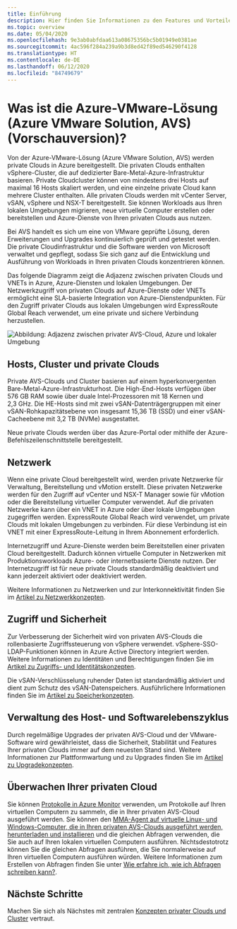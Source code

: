 ```yaml
---
title: Einführung
description: Hier finden Sie Informationen zu den Features und Vorteilen der Azure-VMware-Lösung (Azure VMware Solution, AVS) für die Bereitstellung und Verwaltung VMware-basierter Workloads in Azure.
ms.topic: overview
ms.date: 05/04/2020
ms.openlocfilehash: 9e3ab0abfdaa613a08675356bc5b01949e0381ae
ms.sourcegitcommit: 4ac596f284a239a9b3d8ed42f89ed546290f4128
ms.translationtype: HT
ms.contentlocale: de-DE
ms.lasthandoff: 06/12/2020
ms.locfileid: "84749679"
---
```

# <a name="what-is-azure-vmware-solution-avs-preview"></a>Was ist die Azure-VMware-Lösung (Azure VMware Solution, AVS) (Vorschauversion)?

Von der Azure-VMware-Lösung (Azure VMware Solution, AVS) werden private Clouds in Azure bereitgestellt. Die privaten Clouds enthalten vSphere-Cluster, die auf dedizierter Bare-Metal-Azure-Infrastruktur basieren. Private Cloudcluster können von mindestens drei Hosts auf maximal 16 Hosts skaliert werden, und eine einzelne private Cloud kann mehrere Cluster enthalten. Alle privaten Clouds werden mit vCenter Server, vSAN, vSphere und NSX-T bereitgestellt. Sie können Workloads aus Ihren lokalen Umgebungen migrieren, neue virtuelle Computer erstellen oder bereitstellen und Azure-Dienste von Ihren privaten Clouds aus nutzen.

Bei AVS handelt es sich um eine von VMware geprüfte Lösung, deren Erweiterungen und Upgrades kontinuierlich geprüft und getestet werden. Die private Cloudinfrastruktur und die Software werden von Microsoft verwaltet und gepflegt, sodass Sie sich ganz auf die Entwicklung und Ausführung von Workloads in Ihren privaten Clouds konzentrieren können.

Das folgende Diagramm zeigt die Adjazenz zwischen privaten Clouds und VNETs in Azure, Azure-Diensten und lokalen Umgebungen. Der Netzwerkzugriff von privaten Clouds auf Azure-Dienste oder VNETs ermöglicht eine SLA-basierte Integration von Azure-Dienstendpunkten. Für den Zugriff privater Clouds aus lokalen Umgebungen wird ExpressRoute Global Reach verwendet, um eine private und sichere Verbindung herzustellen.

![Abbildung: Adjazenz zwischen privater AVS-Cloud, Azure und lokaler Umgebung](./media/adjacency-overview-drawing-final.png)

## <a name="hosts-clusters-and-private-clouds"></a>Hosts, Cluster und private Clouds

Private AVS-Clouds und Cluster basieren auf einem hyperkonvergenten Bare-Metal-Azure-Infrastrukturhost. Die High-End-Hosts verfügen über 576 GB RAM sowie über duale Intel-Prozessoren mit 18 Kernen und 2,3 GHz. Die HE-Hosts sind mit zwei vSAN-Datenträgergruppen mit einer vSAN-Rohkapazitätsebene von insgesamt 15,36 TB (SSD) und einer vSAN-Cacheebene mit 3,2 TB (NVMe) ausgestattet.

Neue private Clouds werden über das Azure-Portal oder mithilfe der Azure-Befehlszeilenschnittstelle bereitgestellt.

## <a name="networking"></a>Netzwerk

Wenn eine private Cloud bereitgestellt wird, werden private Netzwerke für Verwaltung, Bereitstellung und vMotion erstellt. Diese privaten Netzwerke werden für den Zugriff auf vCenter und NSX-T Manager sowie für vMotion oder die Bereitstellung virtueller Computer verwendet. Auf die privaten Netzwerke kann über ein VNET in Azure oder über lokale Umgebungen zugegriffen werden. ExpressRoute Global Reach wird verwendet, um private Clouds mit lokalen Umgebungen zu verbinden. Für diese Verbindung ist ein VNET mit einer ExpressRoute-Leitung in Ihrem Abonnement erforderlich.

Internetzugriff und Azure-Dienste werden beim Bereitstellen einer privaten Cloud bereitgestellt. Dadurch können virtuelle Computer in Netzwerken mit Produktionsworkloads Azure- oder internetbasierte Dienste nutzen. Der Internetzugriff ist für neue private Clouds standardmäßig deaktiviert und kann jederzeit aktiviert oder deaktiviert werden.

Weitere Informationen zu Netzwerken und zur Interkonnektivität finden Sie im [Artikel zu Netzwerkkonzepten](concepts-networking.md).

## <a name="access-and-security"></a>Zugriff und Sicherheit

Zur Verbesserung der Sicherheit wird von privaten AVS-Clouds die rollenbasierte Zugriffssteuerung von vSphere verwendet. vSphere-SSO-LDAP-Funktionen können in Azure Active Directory integriert werden. Weitere Informationen zu Identitäten und Berechtigungen finden Sie im [Artikel zu Zugriffs- und Identitätskonzepten](concepts-identity.md).

Die vSAN-Verschlüsselung ruhender Daten ist standardmäßig aktiviert und dient zum Schutz des vSAN-Datenspeichers. Ausführlichere Informationen finden Sie im [Artikel zu Speicherkonzepten](concepts-storage.md).

## <a name="host-and-software-lifecycle-maintenance"></a>Verwaltung des Host- und Softwarelebenszyklus

Durch regelmäßige Upgrades der privaten AVS-Cloud und der VMware-Software wird gewährleistet, dass die Sicherheit, Stabilität und Features Ihrer privaten Clouds immer auf dem neuesten Stand sind. Weitere Informationen zur Plattformwartung und zu Upgrades finden Sie im [Artikel zu Upgradekonzepten](concepts-upgrades.md).

## <a name="monitoring-your-private-cloud"></a>Überwachen Ihrer privaten Cloud

Sie können [Protokolle in Azure Monitor](../azure-monitor/overview.md) verwenden, um Protokolle auf Ihren virtuellen Computern zu sammeln, die in Ihrer privaten AVS-Cloud ausgeführt werden. Sie können den [MMA-Agent auf virtuelle Linux- und Windows-Computer, die in Ihren privaten AVS-Clouds ausgeführt werden, herunterladen und installieren](../azure-monitor/platform/log-analytics-agent.md#installation-and-configuration) und die gleichen Abfragen verwenden, die Sie auch auf Ihren lokalen virtuellen Computern ausführen. Nichtsdestotrotz können Sie die gleichen Abfragen ausführen, die Sie normalerweise auf Ihren virtuellen Computern ausführen würden. Weitere Informationen zum Erstellen von Abfragen finden Sie unter [Wie erfahre ich, wie ich Abfragen schreiben kann?](../azure-monitor/log-query/log-query-overview.md#how-can-i-learn-how-to-write-queries).

## <a name="next-steps"></a>Nächste Schritte

Machen Sie sich als Nächstes mit zentralen [Konzepten privater Clouds und Cluster](concepts-private-clouds-clusters.md) vertraut.

<!-- LINKS - external -->

<!-- LINKS - internal -->
[concepts-private-clouds-clusters]: ./concepts-private-clouds-clusters.md
